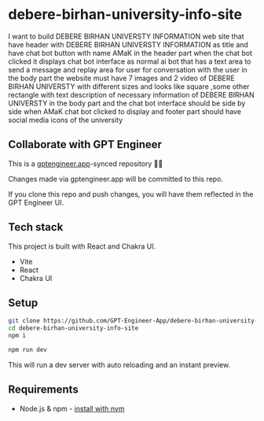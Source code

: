 # debere-birhan-university-info-site

I want to build DEBERE BIRHAN UNIVERSTY INFORMATION web site that have header with  DEBERE BIRHAN UNIVERSTY INFORMATION as title and have chat bot button with name AMaK in the header part when the chat bot clicked it displays chat bot interface  as normal ai bot  that has a text area to send a message and replay area for user  for conversation with the user in the body part the website must have 7 images and 2 video  of  DEBERE BIRHAN UNIVERSTY with different sizes and looks like square ,some other rectangle  with text description  of necessary information of  DEBERE BIRHAN UNIVERSTY in  the body part and the chat bot interface should be side by side when  AMaK chat bot clicked to display and footer  part should have social media icons of the university 

## Collaborate with GPT Engineer

This is a [gptengineer.app](https://gptengineer.app)-synced repository 🌟🤖

Changes made via gptengineer.app will be committed to this repo.

If you clone this repo and push changes, you will have them reflected in the GPT Engineer UI.

## Tech stack

This project is built with React and Chakra UI.

- Vite
- React
- Chakra UI

## Setup

```sh
git clone https://github.com/GPT-Engineer-App/debere-birhan-university-info-site.git
cd debere-birhan-university-info-site
npm i
```

```sh
npm run dev
```

This will run a dev server with auto reloading and an instant preview.

## Requirements

- Node.js & npm - [install with nvm](https://github.com/nvm-sh/nvm#installing-and-updating)
